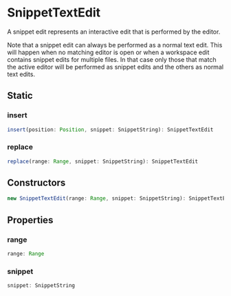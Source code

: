 # SnippetTextEdit

A snippet edit represents an interactive edit that is performed by the editor.

Note that a snippet edit can always be performed as a normal text edit. This will happen when no matching editor is open or when a workspace edit contains snippet edits for multiple files. In that case only those that match the active editor will be performed as snippet edits and the others as normal text edits.

## Static

### insert

```typescript
insert(position: Position, snippet: SnippetString): SnippetTextEdit
```

### replace

```typescript
replace(range: Range, snippet: SnippetString): SnippetTextEdit
```

## Constructors

```typescript
new SnippetTextEdit(range: Range, snippet: SnippetString): SnippetTextEdit
```

## Properties

### range

```typescript
range: Range
```

### snippet

```typescript
snippet: SnippetString
```

[Range]: Range.md
[Position]: Position.md
[SnippetString]: SnippetString.md
